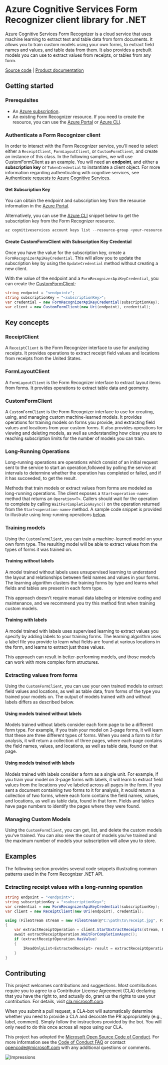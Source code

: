 # Azure Cognitive Services Form Recognizer client library for .NET
Azure Cognitive Services Form Recognizer is a cloud service that uses machine learning to extract text and table data from form documents. It allows you to train custom models using your own forms, to extract field names and values, and table data from them.  It also provides a prebuilt models you can use to extract values from receipts, or tables from any form.

[Source code][formreco_client_src] | <!--[Package (NuGet)]() | [API reference documentation]() |--> [Product documentation][formreco_docs] <!--| [Samples]()-->

## Getting started

### Prerequisites
* An [Azure subscription][azure_sub].
* An existing Form Recognizer resource. If you need to create the resource, you can use the [Azure Portal][azure_portal] or [Azure CLI][azure_cli].
<!-- 
If you use the Azure CLI, replace `<your-resource-group-name>`, `<your-resource-name>`, `<location>`, and `<sku>` with your values:

```PowerShell
az cognitiveservices account create --kind TextAnalytics --resource-group <your-resource-group-name> --name <your-resource-name> --location <location> --sku <sku>
``` -->
<!-- 
### Install the package
Install the Azure Text Analytics client library for .NET with [NuGet][nuget].  To use the [.NET CLI](https://docs.microsoft.com/en-us/nuget/consume-packages/install-use-packages-dotnet-cli), run the following command from PowerShell in the directory that contains your project file:

```PowerShell
dotnet add package Azure.AI.TextAnalytics --version 1.0.0-preview.1
``` 
For other installation methods, please see the package information on [NuGet][nuget].
-->

### Authenticate a Form Recognizer client
In order to interact with the Form Recognizer service, you'll need to select either a `ReceiptClient`, `FormLayoutClient`, or `CustomFormClient`, and create an instance of this class.  In the following samples, we will use CustomFormClient as an example.  You will need an **endpoint**, and either a **subscription key** or ``TokenCredential`` to instantiate a client object.  For more information regarding authenticating with cognitive services, see [Authenticate requests to Azure Cognitive Services][cognitive_auth].

#### Get Subscription Key

You can obtain the endpoint and subscription key from the resource information in the [Azure Portal][azure_portal].

Alternatively, you can use the [Azure CLI][azure_cli] snippet below to get the subscription key from the Form Recognizer resource.

```PowerShell
az cognitiveservices account keys list --resource-group <your-resource-group-name> --name <your-resource-name>
```

#### Create CustomFormClient with Subscription Key Credential
Once you have the value for the subscription key, create a `FormRecognizerApiKeyCredential`. This will allow you to update the subscription key by using the `UpdateCredential` method without creating a new client.

With the value of the endpoint and a `FormRecognizerApiKeyCredential`, you can create the [CustomFormClient][formreco_custom_client_class]:

```C#
string endpoint = "<endpoint>";
string subscriptionKey = "<subscriptionKey>";
var credential = new FormRecognizerApiKeyCredential(subscriptionKey);
var client = new CustomFormClient(new Uri(endpoint), credential);
```

<!-- #### Create CustomFormClient with Azure Active Directory Credential

Client subscription key authentication is used in most of the examples in this getting started guide, but you can also authenticate with Azure Active Directory using the [Azure Identity library][azure_identity].  Note that regional endpoints do not support AAD authentication. Create a [custom subdomain][custom_subdomain] for your resource in order to use this type of authentication.  

To use the [DefaultAzureCredential][DefaultAzureCredential] provider shown below,
or other credential providers provided with the Azure SDK, please install the Azure.Identity package:

```PowerShell
Install-Package Azure.Identity
```

You will also need to [register a new AAD application][register_aad_app] and [grant access][aad_grant_access] to Text Analytics by assigning the `"Cognitive Services User"` role to your service principal.

Set the values of the client ID, tenant ID, and client secret of the AAD application as environment variables: AZURE_CLIENT_ID, AZURE_TENANT_ID, AZURE_CLIENT_SECRET.

```
string endpoint = "<endpoint>";
var client = new TextAnalyticsClient(new Uri(endpoint), new DefaultAzureCredential());
``` -->

## Key concepts

### ReceiptClient
A `ReceiptClient` is the Form Recognizer interface to use for analyzing receipts.  It provides operations to extract receipt field values and locations from receipts from the United States.

### FormLayoutClient
A `FormLayoutClient` is the Form Recognizer interface to extract layout items from forms.  It provides operations to extract table data and geometry.

### CustomFormClient
A `CustomFormClient` is the Form Recognizer interface to use for creating, using, and managing custom machine-learned models. It provides operations for training models on forms you provide, and extracting field values and locations from your custom forms.  It also provides operations for viewing and deleting models, as well as understanding how close you are to reaching subscription limits for the number of models you can train.

### Long-Running Operations
Long-running operations are operations which consist of an initial request sent to the service to start an operation,followed by polling the service at intervals to determine whether the operation has completed or failed, and if it has succeeded, to get the result.

Methods that train models or extract values from forms are modeled as long-running operations.  The client exposes a `Start<operation-name>` method that returns an `Operation<T>`.  Callers should wait for the operation to complete by calling `WaitForCompletionAsync()` on the operation returned from the `Start<operation-name>` method.  A sample code snippet is provided to illustrate using long-running operations [below](#extracting-receipt-values-with-a-long-running-operation).

### Training models
Using the `CustomFormClient`, you can train a machine-learned model on your own form type.  The resulting model will be able to extract values from the types of forms it was trained on.

#### Training without labels
A model trained without labels uses unsupervised learning to understand the layout and relationships between field names and values in your forms. The learning algorithm clusters the training forms by type and learns what fields and tables are present in each form type. 

This approach doesn't require manual data labeling or intensive coding and maintenance, and we recommend you try this method first when training custom models.

#### Training with labels
A model trained with labels uses supervised learning to extract values you specify by adding labels to your training forms.  The learning algorithm uses a label file you provide to learn what fields are found at various locations in the form, and learns to extract just those values.

This approach can result in better-performing models, and those models can work with more complex form structures.

### Extracting values from forms
Using the `CustomFormClient`, you can use your own trained models to extract field values and locations, as well as table data, from forms of the type you trained your models on.  The output of models trained with and without labels differs as described below.

#### Using models trained without labels
Models trained without labels consider each form page to be a different form type.  For example, if you train your model on 3-page forms, it will learn that these are three different types of forms.  When you send a form to it for analysis, it will return a collection of three pages, where each page contains the field names, values, and locations, as well as table data, found on that page.

#### Using models trained with labels
Models trained with labels consider a form as a single unit.  For example, if you train your model on 3-page forms with labels, it will learn to extract field values from the locations you've labeled across all pages in the form.  If you sent a document containing two forms to it for analysis, it would return a collection of two forms, where each form contains the field names, values, and locations, as well as table data, found in that form.  Fields and tables have page numbers to identify the pages where they were found.

### Managing Custom Models
Using the `CustomFormClient`, you can get, list, and delete the custom models you've trained.  You can also view the count of models you've trained and the maximum number of models your subscription will allow you to store.

## Examples
The following section provides several code snippets illustrating common patterns used in the Form Recognizer .NET API.

### Extracting receipt values with a long-running operation
```C#
string endpoint = "<endpoint>";
string subscriptionKey = "<subscriptionKey>";
var credential = new FormRecognizerApiKeyCredential(subscriptionKey);
var client = new ReceiptClient(new Uri(endpoint), credential);

using (FileStream stream = new FileStream(@"C:\path\to\receipt.jpg", FileMode.Open))
{
    var extractReceiptOperation = client.StartExtractReceipts(stream, FormContentType.Jpeg);
    await extractReceiptOperation.WaitForCompletionAsync();
    if (extractReceiptOperation.HasValue)
    {
        IReadOnlyList<ExtractedReceipt> result = extractReceiptOperation.Value;
    }
}
```

## Contributing

This project welcomes contributions and suggestions. Most contributions require you to agree to a Contributor License Agreement (CLA) declaring that you have the right to, and actually do, grant us the rights to use your contribution. For details, visit [cla.microsoft.com][cla].

When you submit a pull request, a CLA-bot will automatically determine whether you need to provide a CLA and decorate the PR appropriately (e.g., label, comment). Simply follow the instructions provided by the bot. You will only need to do this once across all repos using our CLA.

This project has adopted the [Microsoft Open Source Code of Conduct][code_of_conduct]. For more information see the [Code of Conduct FAQ][coc_faq] or contact [opencode@microsoft.com][coc_contact] with any additional questions or comments.

![Impressions](https://azure-sdk-impressions.azurewebsites.net/api/impressions/azure-sdk-for-net%2Fsdk%2Ftextanalytics%2FAzure.AI.TextAnalytics%2FREADME.png)


<!-- LINKS -->
[formreco_client_src]: https://github.com/Azure/azure-sdk-for-net/tree/master/sdk/formrecognizer/Azure.AI.FormRecognizer/src
[formreco_docs]: https://docs.microsoft.com/en-us/azure/cognitive-services/form-recognizer/
[formreco_refdocs]: https://aka.ms/azsdk-net-textanalytics-ref-docs
<!-- [formreco_nuget_package]: https://www.nuget.org/packages/Azure.AI.TextAnalytics -->
<!-- [formreco_samples]: https://github.com/Azure/azure-sdk-for-net/tree/master/sdk/textanalytics/Azure.AI.TextAnalytics/tests/samples -->
[formreco_rest_api]: https://westus2.dev.cognitive.microsoft.com/docs/services/form-recognizer-api-v2-preview
[cognitive_resource]: https://docs.microsoft.com/en-us/azure/cognitive-services/cognitive-services-apis-create-account

<!-- [language_detection]: https://docs.microsoft.com/en-us/azure/cognitive-services/Text-Analytics/how-tos/text-analytics-how-to-language-detection
[sentiment_analysis]: https://docs.microsoft.com/en-us/azure/cognitive-services/Text-Analytics/how-tos/text-analytics-how-to-sentiment-analysis
[key_phrase_extraction]: https://docs.microsoft.com/en-us/azure/cognitive-services/Text-Analytics/how-tos/text-analytics-how-to-keyword-extraction
[named_entity_recognition]: https://docs.microsoft.com/en-us/azure/cognitive-services/Text-Analytics/how-tos/text-analytics-how-to-entity-linking -->


[formreco_custom_client_class]: src/CustomFormClient.cs
[azure_identity]: https://github.com/Azure/azure-sdk-for-net/tree/master/sdk/identity/Azure.Identity
[cognitive_auth]: https://docs.microsoft.com/en-us/azure/cognitive-services/authentication
[register_aad_app]: https://docs.microsoft.com/azure/cognitive-services/authentication#assign-a-role-to-a-service-principal
[aad_grant_access]: https://docs.microsoft.com/azure/cognitive-services/authentication#assign-a-role-to-a-service-principal
[custom_subdomain]: https://docs.microsoft.com/azure/cognitive-services/authentication#create-a-resource-with-a-custom-subdomain
[DefaultAzureCredential]: ../../identity/Azure.Identity/README.md

<!-- [detect_language_sample0]: tests/samples/Sample1_DetectLanguage.cs
[detect_language_sample1]: tests/samples/Sample1_DetectLanguageBatchConvenience.cs
[detect_language_sample2]: tests/samples/Sample1_DetectLanguageBatch.cs
[detect_language_sample_async]: tests/samples/Sample1_DetectLanguageAsync.cs
[analyze_sentiment_sample0]: tests/samples/Sample2_AnalyzeSentiment.cs
[analyze_sentiment_sample1]: tests/samples/Sample2_AnalyzeSentimentBatchConvenience.cs
[analyze_sentiment_sample2]: tests/samples/Sample2_AnalyzeSentimentBatch.cs
[extract_key_phrases_sample0]: tests/samples/Sample3_ExtractKeyPhrases.cs
[extract_key_phrases_sample1]: tests/samples/Sample3_ExtractKeyPhrasesBatchConvenience.cs
[extract_key_phrases_sample2]: tests/samples/Sample3_ExtractKeyPhrasesBatch.cs
[recognize_entities_sample0]: tests/samples/Sample4_RecognizeEntities.cs
[recognize_entities_sample1]: tests/samples/Sample4_RecognizeEntitiesBatchConvenience.cs
[recognize_entities_sample2]: tests/samples/Sample4_RecognizeEntitiesBatch.cs
[recognize_entities_sample_async]: tests/samples/Sample4_RecognizeEntitiesAsync.cs
[recognize_pii_entities_sample0]: tests/samples/Sample5_RecognizePiiEntities.cs
[recognize_pii_entities_sample1]: tests/samples/Sample5_RecognizePiiEntitiesBatch.cs
[recognize_pii_entities_sample2]: tests/samples/Sample5_RecognizePiiEntitiesBatchConvenience.cs
[recognize_linked_entities_sample0]: tests/samples/Sample6_RecognizeLinkedEntities.cs
[recognize_linked_entities_sample1]: tests/samples/Sample6_RecognizeLinkedEntitiesBatch.cs
[recognize_linked_entities_sample2]: tests/samples/Sample6_RecognizeLinkedEntitiesBatchConvenience.cs -->

[azure_cli]: https://docs.microsoft.com/cli/azure
[azure_sub]: https://azure.microsoft.com/free/
[nuget]: https://www.nuget.org/
[azure_portal]: https://portal.azure.com

[cla]: https://cla.microsoft.com
[code_of_conduct]: https://opensource.microsoft.com/codeofconduct/
[coc_faq]: https://opensource.microsoft.com/codeofconduct/faq/
[coc_contact]: mailto:opencode@microsoft.com
